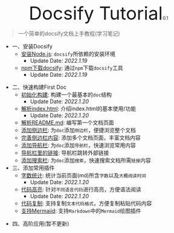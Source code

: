 <center><font size=64>Docsify Tutorial</font><small>0.1</small></center>

> 一个简单的docsify文档上手教程(学习笔记)

- 一、安装Docsify
  - [安装Node.js](./zh-cn/安装Node_js): `docsify`所依赖的安装环境
    - Update Date: _2022.1.19_
  - [npm下载docsify](./zh-cn/npm下载docsify): 通过`npm`下载`docsify`工具
    - Update Date: _2022.1.19_

* 二、快速构建First Doc
  * [初始化构建](./zh-cn/初始化构建): 构建一个最基本的`doc`结构
    * Update Date: _2022.1.20_
  * [解析index.html](./zh-cn/解析html "Docsify Tutorial"): 介绍index.html的基本使用/功能
    * Update Date: _2022.1.20_
  * [解析README.md](./zh-cn/解析README "Docsify Tutorial"): 编写第一个文档页面
  * [添加侧边栏](./zh-cn/添加侧边栏): 为`doc`添加`侧边栏`，便捷浏览整个文档
  * [完善侧边栏内容](./zh-cn/完善侧边栏内容 "Docsify Tutorial"): 添加多个文档页面，丰富文档内容
  * [添加导航栏](./zh-cn/添加导航栏): 为`doc`添加`导航栏`，快速浏览常用内容
  * [导航栏里的链接](./zh-cn/导航栏里的链接 "Docsify Tutorial"): 导航栏跳转外部链接
  * [添加搜索栏](./zh-cn/添加搜索栏): 为`doc`添加`搜索`，快速搜索文档所需`链接`内容
* 三、添加常用插件
  * [字数统计](./zh-cn/字数统计): 统计当前页面(md)所含`字数`以及`大概阅读时间`
    * Update Date: _2022.1.20_
  * [代码高亮](./zh-cn/代码高亮): 针对`不同语言代码`进行高亮，方便语法阅读
    * Update Date: _2022.1.20_
  * [代码复制](./zh-cn/代码复制): 支持复制`文本代码格式`，方便复制粘贴代码内容
  * [支持Mermaiid](./zh-cn/支持Mermaid): 支持`Markdown`中的`Mermaid`绘图插件

- 四、高阶应用(暂不更新)